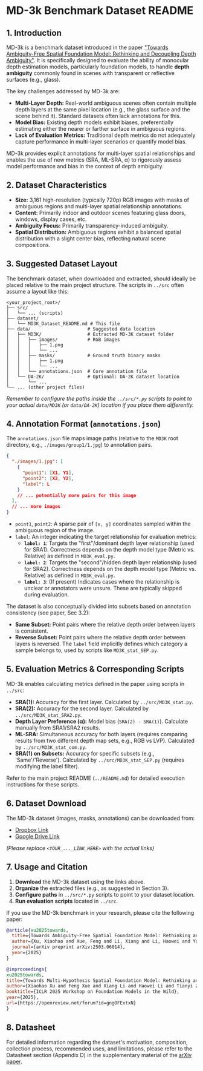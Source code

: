 # MD-3k Benchmark Dataset README

## 1. Introduction

MD-3k is a benchmark dataset introduced in the paper ["Towards Ambiguity-Free Spatial Foundation Model: Rethinking and Decoupling Depth Ambiguity"](https://arxiv.org/abs/2503.06014). It is specifically designed to evaluate the ability of monocular depth estimation models, particularly foundation models, to handle **depth ambiguity** commonly found in scenes with transparent or reflective surfaces (e.g., glass).

The key challenges addressed by MD-3k are:
*   **Multi-Layer Depth:** Real-world ambiguous scenes often contain multiple depth layers at the same pixel location (e.g., the glass surface and the scene behind it). Standard datasets often lack annotations for this.
*   **Model Bias:** Existing depth models exhibit biases, preferentially estimating either the nearer or farther surface in ambiguous regions.
*   **Lack of Evaluation Metrics:** Traditional depth metrics do not adequately capture performance in multi-layer scenarios or quantify model bias.

MD-3k provides explicit annotations for multi-layer spatial relationships and enables the use of new metrics (SRA, ML-SRA, α) to rigorously assess model performance and bias in the context of depth ambiguity.

## 2. Dataset Characteristics

*   **Size:** 3,161 high-resolution (typically 720p) RGB images with masks of ambiguous regions and multi-layer spatial relationship annotations.
*   **Content:** Primarily indoor and outdoor scenes featuring glass doors, windows, display cases, etc.
*   **Ambiguity Focus:** Primarily transparency-induced ambiguity.
*   **Spatial Distribution:** Ambiguous regions exhibit a balanced spatial distribution with a slight center bias, reflecting natural scene compositions.

## 3. Suggested Dataset Layout

The benchmark dataset, when downloaded and extracted, should ideally be placed relative to the main project structure. The scripts in `../src` often assume a layout like this:

```
<your_project_root>/
├── src/
│   └── ... (scripts)
├── dataset/
│   └── MD3K_Dataset_README.md # This file
├── data/                     # Suggested data location
│   ├── MD3K/                 # Extracted MD-3K dataset folder
│   │   ├── images/           # RGB images 
│   │   │   ├── 1.png
│   │   │   └── ...
│   │   ├── masks/            # Ground truth binary masks
│   │   │   ├── 1.png
│   │   │   └── ...
│   │   └── annotations.json  # Core annotation file
│   └── DA-2K/                # Optional: DA-2K dataset location
│       └── ...
└── ... (other project files)
```
*Remember to configure the paths inside the `../src/*.py` scripts to point to your actual `data/MD3K` (or `data/DA-2K`) location if you place them differently.*

## 4. Annotation Format (`annotations.json`)

The `annotations.json` file maps image paths (relative to the `MD3K` root directory, e.g., `./images/group1/1.jpg`) to annotation pairs.

```json
{
  "./images/1.jpg": [
    {
      "point1": [X1, Y1],
      "point2": [X2, Y2],
      "label": L
    }
    // ... potentially more pairs for this image
  ],
  // ... more images
}
```

*   `point1`, `point2`: A sparse pair of `[x, y]` coordinates sampled within the ambiguous region of the image.
*   `label`: An integer indicating the target relationship for evaluation metrics:
    *   **`label: 1`**: Targets the "first"/dominant depth layer relationship (used for SRA1). Correctness depends on the depth model type (Metric vs. Relative) as defined in `MD3K_eval.py`.
    *   **`label: 2`**: Targets the "second"/hidden depth layer relationship (used for SRA2). Correctness depends on the depth model type (Metric vs. Relative) as defined in `MD3K_eval.py`.
    *   **`label: 3`**: (If present) Indicates cases where the relationship is unclear or annotators were unsure. These are typically skipped during evaluation.

The dataset is also conceptually divided into subsets based on annotation consistency (see paper, Sec 3.2):
*   **Same Subset:** Point pairs where the relative depth order between layers is consistent.
*   **Reverse Subset:** Point pairs where the relative depth order between layers is reversed. The `label` field implicitly defines which category a sample belongs to, used by scripts like `MD3K_stat_SEP.py`.

## 5. Evaluation Metrics & Corresponding Scripts

MD-3k enables calculating metrics defined in the paper using scripts in `../src`:

*   **SRA(1):** Accuracy for the first layer. Calculated by `../src/MD3K_stat.py`.
*   **SRA(2):** Accuracy for the second layer. Calculated by `../src/MD3K_stat_SRA2.py`.
*   **Depth Layer Preference (α):** Model bias (`SRA(2) - SRA(1)`). Calculate manually from SRA1/SRA2 results.
*   **ML-SRA:** Simultaneous accuracy for both layers (requires comparing results from two different depth map sets, e.g., RGB vs LVP). Calculated by `../src/MD3K_stat_com.py`.
*   **SRA(1) on Subsets:** Accuracy for specific subsets (e.g., 'Same'/'Reverse'). Calculated by `../src/MD3K_stat_SEP.py` (requires modifying the label filter).

Refer to the main project README (`../README.md`) for detailed execution instructions for these scripts.

## 6. Dataset Download

The MD-3k dataset (images, masks, annotations) can be downloaded from:

*   [Dropbox Link](<YOUR_DROPBOX_LINK_HERE>)
*   [Google Drive Link](<YOUR_GOOGLE_DRIVE_LINK_HERE>)

*(Please replace `<YOUR_..._LINK_HERE>` with the actual links)*

## 7. Usage and Citation

1.  **Download** the MD-3k dataset using the links above.
2.  **Organize** the extracted files (e.g., as suggested in Section 3).
3.  **Configure paths** in `../src/*.py` scripts to point to your dataset location.
4.  **Run evaluation scripts** located in `../src`.

If you use the MD-3k benchmark in your research, please cite the following paper:

```bibtex
@article{xu2025towards,
  title={Towards Ambiguity-Free Spatial Foundation Model: Rethinking and Decoupling Depth Ambiguity},
  author={Xu, Xiaohao and Xue, Feng and Li, Xiang and Li, Haowei and Yang, Shusheng and Zhang, Tianyi and Johnson-Roberson, Matthew and Huang, Xiaonan},
  journal={arXiv preprint arXiv:2503.06014},
  year={2025}
}
```

```bibtex
@inproceedings{
xu2025towards,
title={Towards Multi-Hypothesis Spatial Foundation Model: Rethinking and Decoupling Spatial Ambiguity via Laplacian Visual Prompting},
author={Xiaohao Xu and Feng Xue and Xiang Li and Haowei Li and Tianyi Zhang and Matthew Johnson-Roberson and Xiaonan Huang},
booktitle={ICLR 2025 Workshop on Foundation Models in the Wild},
year={2025},
url={https://openreview.net/forum?id=gngOFExtxN}
}
```

## 8. Datasheet

For detailed information regarding the dataset's motivation, composition, collection process, recommended uses, and limitations, please refer to the Datasheet section (Appendix D) in the supplementary material of the [arXiv paper](https://arxiv.org/abs/2503.06014).
